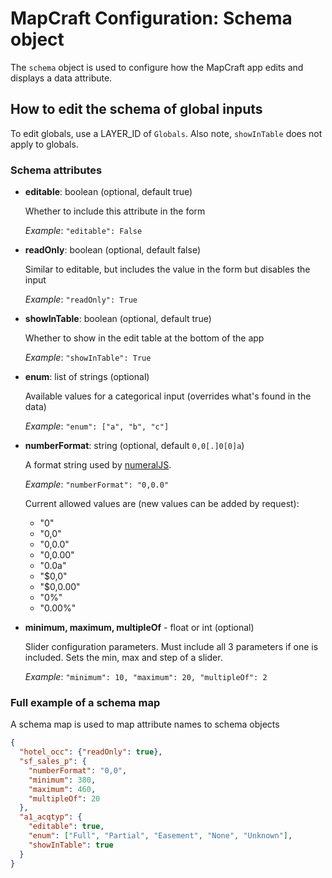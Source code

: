 # MapCraft Configuration: Schema object 

The `schema` object is used to configure how the MapCraft app edits and displays a data attribute. 

## How to edit the schema of global inputs

To edit globals, use a LAYER_ID of `Globals`.  Also note, `showInTable` does not apply to globals.

### Schema attributes

  - **editable**: boolean (optional, default true)
    
    Whether to include this attribute in the form

    *Example*: `"editable": False`

  - **readOnly**: boolean (optional, default false)

    Similar to editable, but includes the value in the form but disables the input

    *Example*: `"readOnly": True`

  - **showInTable**: boolean (optional, default true)

    Whether to show in the edit table at the bottom of the app

    *Example*: `"showInTable": True`

  - **enum**: list of strings (optional)
    
    Available values for a categorical input (overrides what's found in the data)

    *Example*: `"enum": ["a", "b", "c"]`

  - **numberFormat**: string (optional, default `0,0[.]0[0]a`)
    
    A format string used by [numeralJS](http://numeraljs.com/).

    *Example*: `"numberFormat": "0,0.0"`

    Current allowed values are (new values can be added by request):
    - "0"
    - "0,0"
    - "0,0.0"
    - "0,0.00"
    - "0.0a"
    - "$0,0"
    - "$0,0.00"
    - "0%"
    - "0.00%"

  - **minimum, maximum, multipleOf** - float or int (optional)

    Slider configuration parameters.  Must include all 3 parameters if one is included.  Sets the min, max and step of a slider.

    *Example*: `"minimum": 10, "maximum": 20, "multipleOf": 2`

### Full example of a schema map

A schema map is used to map attribute names to schema objects

```json
{
  "hotel_occ": {"readOnly": true},
  "sf_sales_p": {
    "numberFormat": "0,0",
    "minimum": 380,
    "maximum": 460,
    "multipleOf": 20
  },
  "a1_acqtyp": {
    "editable": true,
    "enum": ["Full", "Partial", "Easement", "None", "Unknown"],
    "showInTable": true
  }
}
```